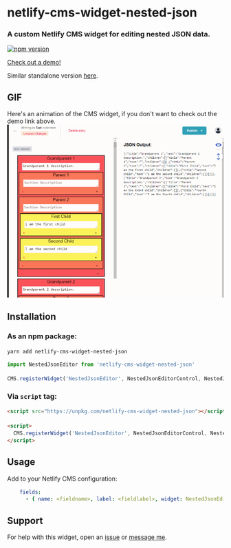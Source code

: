 # netlify-cms-widget-nested-json

### A custom Netlify CMS widget for editing nested JSON data.

[![npm version](https://img.shields.io/npm/v/netlify-cms-widget-nested-json)](https://www.npmjs.com/netlify-cms-widget-nested-json)

[Check out a demo!](https://netlify-cms-widget-nested-json.netlify.com/demo)


Similar standalone version [here](https://nested-json-editor.netlify.com/).

## GIF
Here's an animation of the CMS widget, if you don't want to check out the demo link above.
![Screenshot gif](https://github.com/LukeStorry/netlify-cms-widget-nested-json/raw/master/demo.gif)

## Installation

### As an npm package:

```shell
yarn add netlify-cms-widget-nested-json
```

```js
import NestedJsonEditor from 'netlify-cms-widget-nested-json'

CMS.registerWidget('NestedJsonEditor', NestedJsonEditorControl, NestedJsonEditorPreview)
```

### Via `script` tag:

```html
<script src="https://unpkg.com/netlify-cms-widget-nested-json"></script>

<script>
  CMS.registerWidget('NestedJsonEditor', NestedJsonEditorControl, NestedJsonEditorPreview)
</script>
```

## Usage

Add to your Netlify CMS configuration:

```yaml
    fields:
      - { name: <fieldname>, label: <fieldlabel>, widget: NestedJsonEditor }
```


## Support

For help with this widget, open an [issue](https://github.com/<user>/<repo>) or [message me](https://twitter.com/messages/compose?recipient_id=102070492).